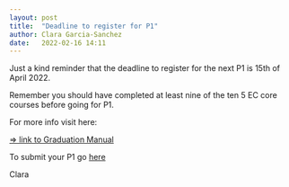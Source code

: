 ```yaml
---
layout: post
title:  "Deadline to register for P1"
author: Clara Garcia-Sanchez
date:   2022-02-16 14:11
---
```


Just a kind reminder that the deadline to register for the next P1 is 15th of April 2022.

Remember you should have completed at least nine of the ten 5 EC core courses before going for P1. 

For more info visit here: 

[=> link to Graduation Manual](https://3d.bk.tudelft.nl/courses/geo2020/rules/GraduationManualGeomatics2021-2022.pdf)

To submit your P1 go [here](https://3d.bk.tudelft.nl/courses/geo2020/rules/#p1)

Clara
